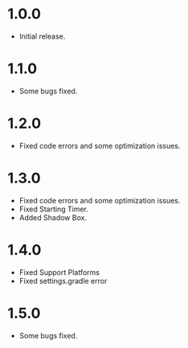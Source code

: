 # 1.0.0
- Initial release.

# 1.1.0
- Some bugs fixed.

# 1.2.0
- Fixed code errors and some optimization issues.

# 1.3.0
- Fixed code errors and some optimization issues.
- Fixed Starting Timer.
- Added Shadow Box.

# 1.4.0
- Fixed Support Platforms
- Fixed settings.gradle error

# 1.5.0
- Some bugs fixed.